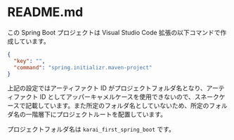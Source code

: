 # README.md

この Spring Boot プロジェクトは Visual Studio Code 拡張の以下コマンドで作成しています。

```json
{
  "key": "",
  "command": "spring.initializr.maven-project"
}
```

上記の設定ではアーティファクト ID がプロジェクトフォルダ名となり、アーティファクト ID としてアッパーキャメルケースを使用できないので、スネークケースで記載しています。また所定のフォルダ名としていないため、所定のフォルダ名の一階層下にプロジェクトルートを配置しています。

プロジェクトフォルダ名は `karai_first_spring_boot` です。
